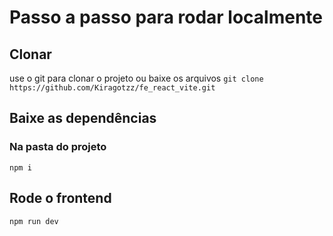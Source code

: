 # Passo a passo para rodar localmente

## Clonar
use o git para clonar o projeto ou baixe os arquivos
`git clone https://github.com/Kiragotzz/fe_react_vite.git`

## Baixe as dependências
### Na pasta do projeto
`npm i`

## Rode o frontend
`npm run dev`